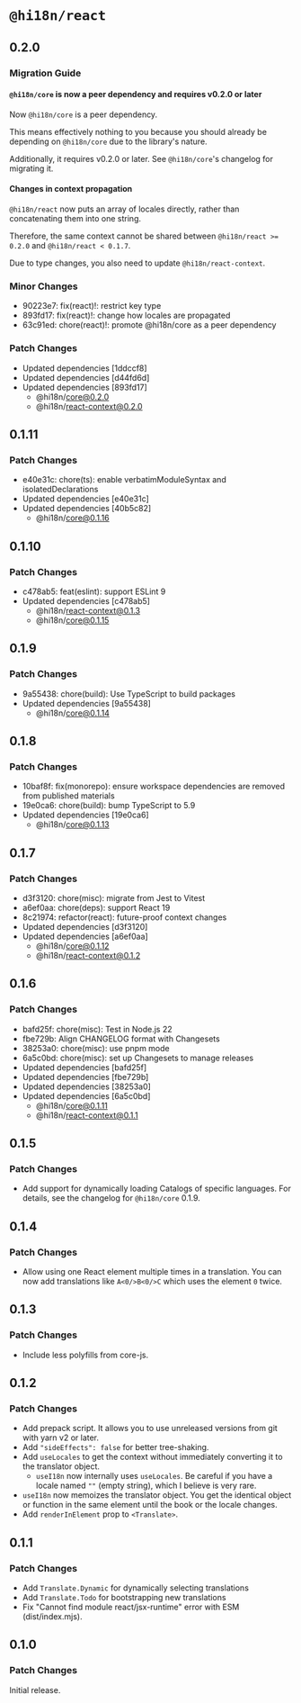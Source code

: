 # `@hi18n/react`

## 0.2.0

### Migration Guide

#### `@hi18n/core` is now a peer dependency and requires v0.2.0 or later

Now `@hi18n/core` is a peer dependency.

This means effectively nothing to you because you should already be depending on `@hi18n/core`
due to the library's nature.

Additionally, it requires v0.2.0 or later. See `@hi18n/core`'s changelog for migrating it.

#### Changes in context propagation

`@hi18n/react` now puts an array of locales directly, rather than concatenating them into one string.

Therefore, the same context cannot be shared between `@hi18n/react >= 0.2.0` and `@hi18n/react < 0.1.7`.

Due to type changes, you also need to update `@hi18n/react-context`.

### Minor Changes

- 90223e7: fix(react)!: restrict key type
- 893fd17: fix(react)!: change how locales are propagated
- 63c91ed: chore(react)!: promote @hi18n/core as a peer dependency

### Patch Changes

- Updated dependencies [1ddccf8]
- Updated dependencies [d44fd6d]
- Updated dependencies [893fd17]
  - @hi18n/core@0.2.0
  - @hi18n/react-context@0.2.0

## 0.1.11

### Patch Changes

- e40e31c: chore(ts): enable verbatimModuleSyntax and isolatedDeclarations
- Updated dependencies [e40e31c]
- Updated dependencies [40b5c82]
  - @hi18n/core@0.1.16

## 0.1.10

### Patch Changes

- c478ab5: feat(eslint): support ESLint 9
- Updated dependencies [c478ab5]
  - @hi18n/react-context@0.1.3
  - @hi18n/core@0.1.15

## 0.1.9

### Patch Changes

- 9a55438: chore(build): Use TypeScript to build packages
- Updated dependencies [9a55438]
  - @hi18n/core@0.1.14

## 0.1.8

### Patch Changes

- 10baf8f: fix(monorepo): ensure workspace dependencies are removed from published materials
- 19e0ca6: chore(build): bump TypeScript to 5.9
- Updated dependencies [19e0ca6]
  - @hi18n/core@0.1.13

## 0.1.7

### Patch Changes

- d3f3120: chore(misc): migrate from Jest to Vitest
- a6ef0aa: chore(deps): support React 19
- 8c21974: refactor(react): future-proof context changes
- Updated dependencies [d3f3120]
- Updated dependencies [a6ef0aa]
  - @hi18n/core@0.1.12
  - @hi18n/react-context@0.1.2

## 0.1.6

### Patch Changes

- bafd25f: chore(misc): Test in Node.js 22
- fbe729b: Align CHANGELOG format with Changesets
- 38253a0: chore(misc): use pnpm mode
- 6a5c0bd: chore(misc): set up Changesets to manage releases
- Updated dependencies [bafd25f]
- Updated dependencies [fbe729b]
- Updated dependencies [38253a0]
- Updated dependencies [6a5c0bd]
  - @hi18n/core@0.1.11
  - @hi18n/react-context@0.1.1

## 0.1.5

### Patch Changes

- Add support for dynamically loading Catalogs of specific languages. For details, see the changelog for `@hi18n/core` 0.1.9.

## 0.1.4

### Patch Changes

- Allow using one React element multiple times in a translation.
  You can now add translations like `A<0/>B<0/>C` which uses
  the element `0` twice.

## 0.1.3

### Patch Changes

- Include less polyfills from core-js.

## 0.1.2

### Patch Changes

- Add prepack script. It allows you to use unreleased versions from git with yarn v2 or later.
- Add `"sideEffects": false` for better tree-shaking.
- Add `useLocales` to get the context without immediately converting it to the translator object.
  - `useI18n` now internally uses `useLocales`. Be careful if you have a locale named `""` (empty string), which I believe is very rare.
- `useI18n` now memoizes the translator object.
  You get the identical object or function in the same element until the book or the locale changes.
- Add `renderInElement` prop to `<Translate>`.

## 0.1.1

### Patch Changes

- Add `Translate.Dynamic` for dynamically selecting translations
- Add `Translate.Todo` for bootstrapping new translations
- Fix "Cannot find module react/jsx-runtime" error with ESM (dist/index.mjs).

## 0.1.0

### Patch Changes

Initial release.
